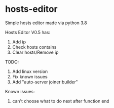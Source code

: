 # hosts-editor
Simple hosts editor made via python 3.8

Hosts Editor V0.5 has:
1) Add ip
2) Check hosts contains
3) Clear hosts/Remove ip

TODO:
1) Add linux version
2) Fix known issues
3) Add "auto-server joiner builder"

Known issues:
1) can't choose what to do next after function end
